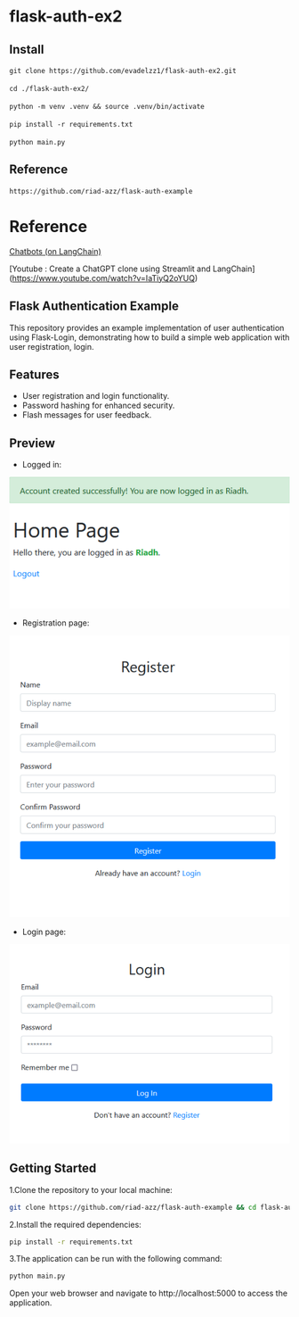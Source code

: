 # flask-auth-ex2

## Install

    git clone https://github.com/evadelzz1/flask-auth-ex2.git

    cd ./flask-auth-ex2/

    python -m venv .venv && source .venv/bin/activate

    pip install -r requirements.txt

    python main.py

## Reference

    https://github.com/riad-azz/flask-auth-example

# Reference

[Chatbots (on LangChain)](https://python.langchain.com/docs/use_cases/chatbots)

[Youtube : Create a ChatGPT clone using Streamlit and LangChain]
(https://www.youtube.com/watch?v=IaTiyQ2oYUQ)



## Flask Authentication Example

This repository provides an example implementation of user authentication using Flask-Login, demonstrating
how to build a simple web application with user registration, login.

## Features

- User registration and login functionality.
- Password hashing for enhanced security.
- Flash messages for user feedback.

## Preview

- Logged in:

![Logged in page](https://github.com/riad-azz/readme-storage/blob/main/flask-auth-example/logged.png?raw=true)

- Registration page:

![Registration page](https://github.com/riad-azz/readme-storage/blob/main/flask-auth-example/register.png?raw=true)

- Login page:

![Login page](https://github.com/riad-azz/readme-storage/blob/main/flask-auth-example/login.png?raw=true)

## Getting Started

1.Clone the repository to your local machine:

```bash
git clone https://github.com/riad-azz/flask-auth-example && cd flask-auth-example
```

2.Install the required dependencies:

```bash
pip install -r requirements.txt
```

3.The application can be run with the following command:

```bash
python main.py
```

Open your web browser and navigate to http://localhost:5000 to access the application.
